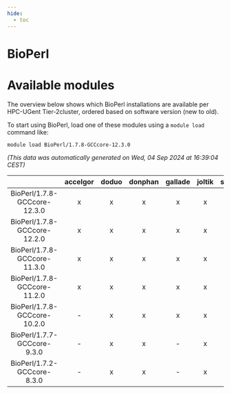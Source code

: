 ```yaml
---
hide:
  - toc
---
```


BioPerl
=======

# Available modules


The overview below shows which BioPerl installations are available per HPC-UGent Tier-2cluster, ordered based on software version (new to old).

To start using BioPerl, load one of these modules using a `module load` command like:

```shell
module load BioPerl/1.7.8-GCCcore-12.3.0
```

*(This data was automatically generated on Wed, 04 Sep 2024 at 16:39:04 CEST)*  

| |accelgor|doduo|donphan|gallade|joltik|shinx|skitty|
| :---: | :---: | :---: | :---: | :---: | :---: | :---: | :---: |
|BioPerl/1.7.8-GCCcore-12.3.0|x|x|x|x|x|x|x|
|BioPerl/1.7.8-GCCcore-12.2.0|x|x|x|x|x|-|x|
|BioPerl/1.7.8-GCCcore-11.3.0|x|x|x|x|x|-|x|
|BioPerl/1.7.8-GCCcore-11.2.0|x|x|x|x|x|-|x|
|BioPerl/1.7.8-GCCcore-10.2.0|-|x|x|x|x|-|x|
|BioPerl/1.7.7-GCCcore-9.3.0|-|x|x|-|x|-|x|
|BioPerl/1.7.2-GCCcore-8.3.0|-|x|x|-|x|-|x|
